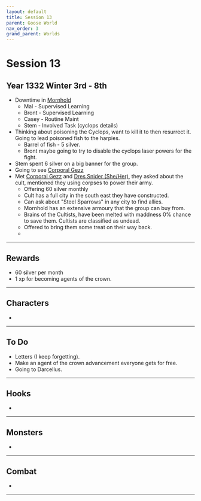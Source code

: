 ```yaml
---
layout: default
title: Session 13
parent: Goose World
nav_order: 3
grand_parent: Worlds
---
```

# Session 13

## Year 1332 Winter 3rd - 8th
* Downtime in [Mornhold](Game/Worlds/Goose/Mornhold)
	* Mal - Supervised Learning 
	* Bront - Supervised Learning
	* Casey - Routine Maint
	* Stem - Involved Task (cyclops details) 
* Thinking about poisoning the Cyclops, want to kill it to then resurrect it. Going to lead poisoned fish to the harpies.
	* Barrel of fish - 5 silver.
	* Bront maybe going to try to disable the cyclops laser powers for the fight.
* Stem spent 6 silver on a big banner for the group.
* Going to see [Corporal Gezz](Game/Worlds/Goose/Dora#Corporal%20Gezz) 
* Met [Corporal Gezz](Game/Worlds/Goose/Mornhold#Corporal%20Gezz) and [Dres Snider (She/Her)](Game/Worlds/Goose/Mornhold#Dres%20Snider%20(She/Her)), they asked about the cult, mentioned they using corpses to power their army.
	* Offering 60 silver monthly
	* Cult has a full city in the south east they have constructed.
	* Can ask about "Steel Sparrows" in any city to find allies.
	* Mornhold has an extensive armoury that the group can buy from.
	* Brains of the Cultists, have been melted with maddness 0% chance to save them. Cultists are classified as undead. 
	* Offered to bring them some treat on their way back.
	* 


---

## Rewards
* 60 silver per month
* 1 xp for becoming agents of the crown.


---

## Characters
* 
 

---

## To Do
* Letters (I keep forgetting).
* Make an agent of the crown advancement everyone gets for free.
* Going to Darcellus. 


---

## Hooks
* 


---

## Monsters
* 


---

## Combat
* 

---
